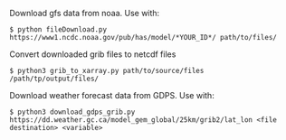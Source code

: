 
Download gfs data from noaa. Use with:

```
$ python fileDownload.py https://www1.ncdc.noaa.gov/pub/has/model/*YOUR_ID*/ path/to/files/
```

Convert downloaded grib files to netcdf files

```
$ python3 grib_to_xarray.py path/to/source/files /path/tp/output/files/
```
Download weather forecast data from GDPS. Use with:

```
$ python3 download_gdps_grib.py https://dd.weather.gc.ca/model_gem_global/25km/grib2/lat_lon <file destination> <variable>

```




